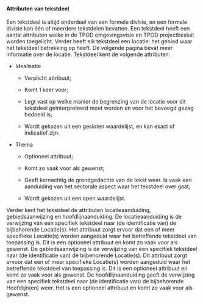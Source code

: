 #### Attributen van tekstdeel

Een tekstdeel is altijd onderdeel van een formele divisie, en een formele
divisie kan één of meerdere tekstdelen bevatten. Een tekstdeel heeft een aantal
attributen welke in de TPOD omgevingsvisie en TPOD projectbesluit worden
toegelicht. Verder heeft elk tekstdeel een locatie: het gebied waar het
tekstdeel betrekking op heeft. De volgende pagina bevat meer informatie over de
locatie. Tekstdeel kent de volgende attributen:

-   Idealisatie

    -   Verplicht attribuut;

    -   Komt 1 keer voor;

    -   Legt vast op welke manier de begrenzing van de locatie voor dit
        tekstdeel geïnterpreteerd moet worden en voor het bevoegd gezag bedoeld
        is;

    -   Wordt gekozen uit een gesloten waardelijst, en kan exact of indicatief
        zijn.

-   Thema

    -   Optioneel attribuut;

    -   Komt zo vaak voor als gewenst;

    -   Geeft kernachtig de grondgedachte van de tekst weer. Is vaak een
        aanduiding van het sectorale aspect waar het tekstdeel over gaat;

    -   Wordt gekozen uit een open waardelijst.

Verder kent het tekstdeel de attributen locatieaanduiding, gebiedsaanwijzing en
hoofdlijnaanduiding. De locatieaanduiding is de verwijzing van een specifiek
tekstdeel naar (de identificatie van) de bijbehorende Locatie(s). Het attribuut
zorgt ervoor dat een of meer specifieke Locatie(s) worden aangeduid waar het
betreffende tekstdeel van toepassing is. Dit is een optioneel attribuut en komt
zo vaak voor als gewenst. De gebiedsaanwijzing is de verwijzing van een
specifiek tekstdeel naar (de identificatie van) de bijbehorende Locatie(s). Dit
attribuut zorgt ervoor dat een of meer specifieke Locatie(s) worden aangeduid
waar het betreffende tekstdeel van toepassing is. Dit is een optioneel attribuut
en komt zo vaak voor als gewenst. De hoofdlijnaanduiding geeft de verwijzing van
een specifiek tekstdeel naar (de identificatie van) de bijbehorende
Hoofdlijn(en) weer. Het is een optioneel attribuut en komt zo vaak voor als
gewenst.
